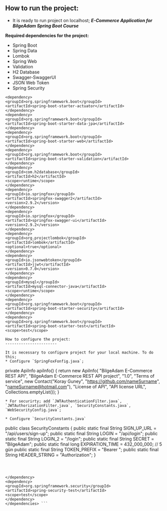 How to run the project:
-----------------------
* It is ready to run project on localhost;
**_E-Commerce Application for BilgeAdam Spring Boot Course_**

**Required dependencies for the project:**

* Spring Boot 
* Spring Data
* Lombok
* Spring Web
* Validation
* H2 Database
* Swagger-SwaggerUI
* JSON Web Token
* Spring Security

``` <dependencies>
<dependency>
<groupId>org.springframework.boot</groupId>
<artifactId>spring-boot-starter-actuator</artifactId>
</dependency>
<dependency>
<groupId>org.springframework.boot</groupId>
<artifactId>spring-boot-starter-data-jpa</artifactId>
</dependency>
<dependency>
<groupId>org.springframework.boot</groupId>
<artifactId>spring-boot-starter-web</artifactId>
</dependency>
<dependency>
<groupId>org.springframework.boot</groupId>
<artifactId>spring-boot-starter-validation</artifactId>
</dependency>
<dependency>
<groupId>com.h2database</groupId>
<artifactId>h2</artifactId>
<scope>runtime</scope>
</dependency>
<dependency>
<groupId>io.springfox</groupId>
<artifactId>springfox-swagger2</artifactId>
<version>2.9.2</version>
</dependency>
<dependency>
<groupId>io.springfox</groupId>
<artifactId>springfox-swagger-ui</artifactId>
<version>2.9.2</version>
</dependency>
<dependency>
<groupId>org.projectlombok</groupId>
<artifactId>lombok</artifactId>
<optional>true</optional>
</dependency>
<dependency>
<groupId>io.jsonwebtoken</groupId>
<artifactId>jjwt</artifactId>
<version>0.7.0</version>
</dependency>
<dependency>
<groupId>mysql</groupId>
<artifactId>mysql-connector-java</artifactId>
<scope>runtime</scope>
</dependency>
<dependency>
<groupId>org.springframework.boot</groupId>
<artifactId>spring-boot-starter-security</artifactId>
</dependency>
<dependency>
<groupId>org.springframework.boot</groupId>
<artifactId>spring-boot-starter-test</artifactId>
<scope>test</scope>

How to configure the project:
-----------------------

It is necessary to configure project for your local machine. To do this;
* Configure `SpringFoxFonfig.java`;
```
private ApiInfo apiInfo() {
        return new ApiInfo(
                "BilgeAdam E-Commerce REST API",
                "BilgeAdam E-Commerce REST API project",
                "1.0",
                "Terms of service",
                new Contact("Koray Guney", "https://github.com/nameSurname", "nameSurname@hotmail.com"),
                "License of API",
                "API license URL",
                Collections.emptyList());
    }
```
* For securirty; add `JWTAuthenticationFilter.java`, `JWTAuthorizationFilter.java`, `SecurityConstants.java`, `WebSecurityConfig.java`;

* Configure `SecurityConstants.java`
```
public class SecurityConstants {
    public static final String SIGN_UP_URL = "/api/users/sign-up";
    public static final String LOGIN = "/api/login";
    public static final String LOGIN_2 = "/login";
    public static final String SECRET = "BilgeAdam";
    public static final long EXPIRATION_TIME = 432_000_000; // 5 gün
    public static final String TOKEN_PREFIX = "Bearer ";
    public static final String HEADER_STRING = "Authorization";
}
```



</dependency>
<dependency>
<groupId>org.springframework.security</groupId>
<artifactId>spring-security-test</artifactId>
<scope>test</scope>
</dependency>
</dependencies> ```


